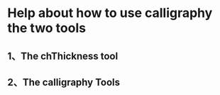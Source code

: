 Help about how to use calligraphy the two tools
===============================================

1、The chThickness tool 
-----------------------


2、The calligraphy Tools
------------------------
